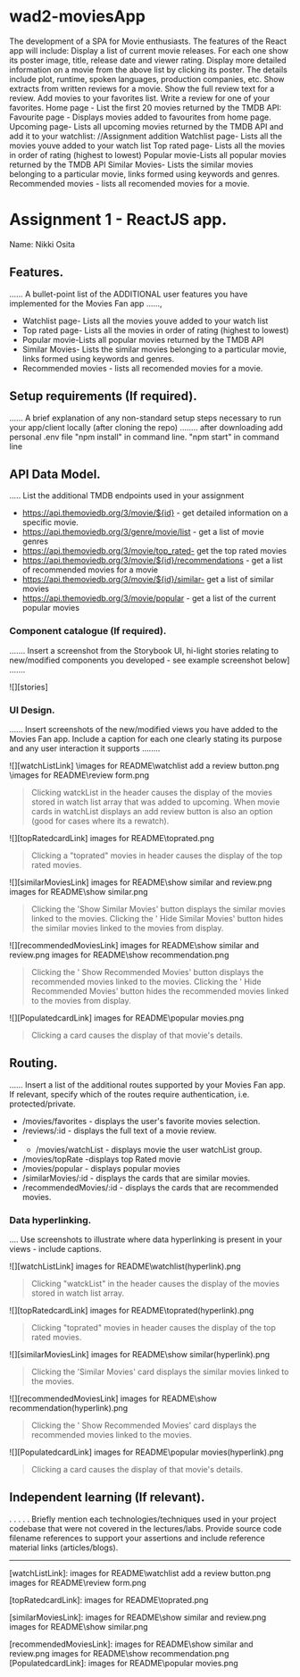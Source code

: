 # wad2-moviesApp
The development of a SPA for Movie enthusiasts.
The features of the React app will include:
Display a list of current movie releases. For each one show its poster image, title, release date and viewer rating.
Display more detailed information on a movie from the above list by clicking its poster. The details include plot, runtime, spoken languages, production companies, etc.
Show extracts from written reviews for a movie.
Show the full review text for a review.
Add movies to your favorites list.
Write a review for one of your favorites.
Home page - List the first 20 movies returned by the TMDB API:
Favourite page - Displays movies added to favourites from home page.
Upcoming page- Lists all upcoming movies returned by the TMDB API and add it to your watchlist:
//Assignment addition
Watchlist page- Lists all the movies youve added to your watch list
Top rated page- Lists all the movies in order of rating (highest to lowest)
Popular movie-Lists all popular movies returned by the TMDB API
Similar Movies- Lists the similar movies belonging to a particular movie, links formed using keywords and genres.
Recommended movies - lists all recomended movies for a movie. 








# Assignment 1 - ReactJS app.

Name: Nikki Osita 

## Features.

...... A bullet-point list of the ADDITIONAL user features you have implemented for the  Movies Fan app ......,
 
+ Watchlist page- Lists all the movies youve added to your watch list
+ Top rated page- Lists all the movies in order of rating (highest to lowest)
+ Popular movie-Lists all popular movies returned by the TMDB API
+ Similar Movies- Lists the similar movies belonging to a particular movie, links formed using keywords and genres.
+ Recommended movies - lists all recomended movies for a movie. 


## Setup requirements (If required).

...... A brief explanation of any non-standard setup steps necessary to run your app/client locally (after cloning the repo) ........
after downloading add personal .env file
"npm install" in command line.
"npm start" in command line

## API Data Model.

..... List the additional TMDB endpoints used in your assignment

+ https://api.themoviedb.org/3/movie/${id} - get detailed information on a specific movie. 
+ https://api.themoviedb.org/3/genre/movie/list - get a list of movie genres
+ https://api.themoviedb.org/3/movie/top_rated- get the top rated movies
+ https://api.themoviedb.org/3/movie/${id}/recommendations - get a list of recommended movies for a movie
+ https://api.themoviedb.org/3/movie/${id}/similar- get a list of similar movies
+ https://api.themoviedb.org/3/movie/popular - get a list of the current popular movies


### Component catalogue (If required).

....... Insert a screenshot from the Storybook UI, hi-light stories relating to new/modified components you developed - see example screenshot below] .......

![][stories]

### UI Design.

...... Insert screenshots of the new/modified views you have added to the Movies Fan app. Include a caption for each one clearly stating its purpose and any user interaction it supports ........


![][watchListLink]
\images for README\watchlist add a review button.png
\images for README\review form.png
> Clicking watckList in the header causes the display of the movies stored in watch list array that was added to upcoming.
> When movie cards in watchList displays an add review button is also an option (good for cases where its a rewatch).

![][topRatedcardLink]
images for README\toprated.png
> Clicking a "toprated" movies in header causes the display of the top rated movies.

![][similarMoviesLink]
images for README\show similar and review.png
images for README\show similar.png
>Clicking the 'Show Similar Movies' button displays the similar movies linked to the movies.
>Clicking the ' Hide Similar Movies' button hides the similar movies linked to the movies from display.

![][recommendedMoviesLink]
images for README\show similar and review.png
images for README\show recommendation.png
>Clicking the ' Show Recommended Movies' button displays the recommended movies linked to the movies.
>Clicking the ' Hide Recommended Movies' button hides the recommended movies linked to the movies from display.

![][PopulatedcardLink]
images for README\popular movies.png
> Clicking a card causes the display of that movie's details.

## Routing.

...... Insert a list of the additional routes supported by your Movies Fan app. If relevant, specify which of the routes require authentication, i.e. protected/private.

+ /movies/favorites  - displays the user's favorite movies selection.
+ /reviews/:id - displays the full text of a movie review.
+ + /movies/watchList - displays movie the user watchList group.
+ /movies/topRate  -displays top Rated movie
+ /movies/popular - displays popular movies
+ /similarMovies/:id  - displays the cards that are similar movies.
+ /recommendedMovies/:id - displays the cards that are recommended movies.

### Data hyperlinking.

.... Use screenshots to illustrate where data hyperlinking is present in your views - include captions.


![][watchListLink]
images for README\watchlist(hyperlink).png
> Clicking "watckList" in the header causes the display of the  movies stored in watch list array.

![][topRatedcardLink]
images for README\toprated(hyperlink).png
> Clicking "toprated" movies in header causes the display of the top rated movies.

![][similarMoviesLink]
images for README\show similar(hyperlink).png
>Clicking the 'Similar Movies' card displays the similar movies linked to the movies.

![][recommendedMoviesLink]
images for README\show recommendation(hyperlink).png
>Clicking the ' Show Recommended Movies' card displays the recommended movies linked to the movies.

![][PopulatedcardLink]
images for README\popular movies(hyperlink).png
> Clicking a card causes the display of that movie's details.

## Independent learning (If relevant).

. . . . . Briefly mention each technologies/techniques used in your project codebase that were not covered in the lectures/labs. Provide source code filename references to support your assertions and include reference material links (articles/blogs).

---------------------------------

[model]: ./data.jpg
[movieDetail]: ./public/movieDetail.png
[review]: ./public/review.png
[reviewLink]: ./public/reviewLink.png
[cardLink]: ./public/cardLink.png

[watchListLink]: images for README\watchlist add a review button.png
                 images for README\review form.png 

[topRatedcardLink]: images for README\toprated.png

[similarMoviesLink]: images for README\show similar and review.png
                     images for README\show similar.png

[recommendedMoviesLink]: images for README\show similar and review.png
                         images for README\show recommendation.png
[PopulatedcardLink]: images for README\popular movies.png


